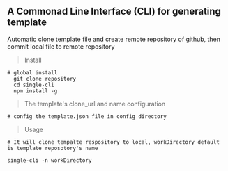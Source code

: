 ## A Commonad Line Interface (CLI) for generating template

 Automatic clone template file and create remote repository of github,
 then commit local file to remote repository

> Install

```
# global install
  git clone repository
  cd single-cli
  npm install -g

```

> The template's clone_url and name configuration

```
# config the template.json file in config directory

```

> Usage

```
# It will clone tempalte respository to local, workDirectory default is template reposotory's name

single-cli -n workDirectory

```


